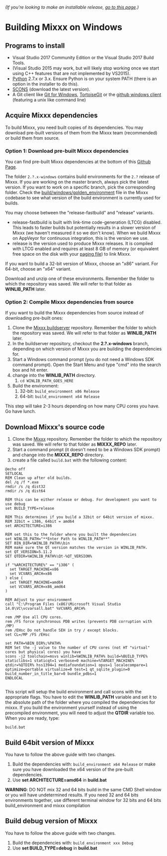 *(If you're looking to make an installable release, [go to this
page](Build%20Windows%20installer).)*

# Building Mixxx on Windows

## Programs to install

  - Visual Studio 2017 Community Edition or the Visual Studio 2017 Build
    Tools.
  - (Visual Studio 2015 may work, but will likely stop working once we
    start using C++ features that are not implemented by VS2015).
  - [Python](http://python.org/download/) 2.7.x or 3.x. Ensure Python is
    on your system PATH (there is an option in the installer to do
    this).
  - [SCONS](http://scons.org/pages/download.html) (download the latest
    version).
  - A Git client like [Git for
    Windows](https://git-scm.com/download/win),
    [TortoiseGit](https://code.google.com/p/tortoisegit/) or the [github
    windows
    client](http://github-windows.s3.amazonaws.com/GitHubSetup.exe)
    (featuring a unix like command line)

## Acquire Mixxx dependencies

To build Mixxx, you need built copies of its dependencies. You may
download pre-built versions of them from the Mixxx team (recommended) or
build them from source.

### Option 1: Download pre-built Mixxx dependencies

You can find pre-built Mixxx dependencies at the bottom of this [Github
Page](https://github.com/mixxxdj/buildserver).

The folder `2.?.x-windows` contains build environments for the `2.?`
release of Mixxx. If you are working on the master branch, always pick
the latest version. If you want to work on a specific branch, pick the
corresponding folder. Check the
[build/windows/golden\_environment](https://github.com/mixxxdj/mixxx/blob/master/build/windows/golden_environment)
file in the Mixxx codebase to see what version of the build environment
is currently used for builds.

You may choose between the "release-fastbuild" and "release" variants.

  - release-fastbuild is built with link-time code-generation (LTCG)
    disabled. This leads to faster builds but potentially results in a
    slower version of Mixxx (we haven't measured it so we don't know).
    When we build Mixxx on AppVeyor for continuous integration, this is
    the version we use.
  - release is the version used to produce Mixxx releases. It is
    compiled with LTCG enabled and requires at least 8 GB of memory (or
    equivalent free space on the disk with your [paging
    file](https://www.howtogeek.com/126430/htg-explains-what-is-the-windows-page-file-and-should-you-disable-it/))
    to link Mixxx.

If you want to build a 32-bit version of Mixxx, choose an "x86" variant.
For 64-bit, choose an "x64" variant.

Download and unzip one of these environments. Remember the folder to
which the repository was saved. We will refer to that folder as
**WINLIB\_PATH** later.

### Option 2: Compile Mixxx dependencies from source

If you want to build the Mixxx dependencies from source instead of
downloading pre-built ones:

1.  Clone the [Mixxx
    buildserver](https://github.com/mixxxdj/buildserver) repository.
    Remember the folder to which the repository was saved. We will refer
    to that folder as **WINLIB\_PATH** later.
2.  In the buildserver repository, checkout the **2.?.x-windows**
    branch, depending on which version of Mixxx you are building the
    dependencies for.
3.  Start a Windows command prompt (you do not need a Windows SDK
    command prompt). Open the Start Menu and type "cmd" into the search
    box and hit enter. 
4.  change into the **WINLIB\_PATH** directory.
    1.  `cd WINLIB_PATH_GOES_HERE`
5.  Build the environment:
    1.  32-bit: `build_environment x86 Release`
    2.  64-bit: `build_environment x64 Release`

This step will take 2-3 hours depending on how many CPU cores you have.
Go have lunch.

## Download Mixxx's source code

1.  Clone the [Mixxx](https://github.com/mixxxdj/mixxx.git) repository.
    Remember the folder to which the repository was saved. We will refer
    to that folder as **MIXXX\_REPO** later.
2.  Start a command prompt (it doesn't need to be a Windows SDK prompt)
    and change into the **MIXXX\_REPO** directory.
3.  create a file called `build.bat` with the following content:

<!-- end list -->

``` 
@echo off
SETLOCAL
REM Clean up after old builds.
del /q /f *.exe
rmdir /s /q dist32
rmdir /s /q dist64

REM this can be either release or debug. For development you want to use debug
set BUILD_TYPE=release

REM This determines if you build a 32bit or 64bit version of mixxx. 
REM 32bit = i386, 64bit = amd64
set ARCHITECTURE=i386

REM set this to the folder where you built the dependencies
set WINLIB_PATH="**Enter Path to WINLIB_PATH**"
SET BIN_DIR=%WINLIB_PATH%\bin
REM make sure the Qt version matches the version in WINLIB_PATH.
set QT_VERSION=5.11.2
SET QTDIR=%WINLIB_PATH%\Qt-%QT_VERSION%

if "%ARCHITECTURE%" == "i386" (
  set TARGET_MACHINE=x86
  set VCVARS_ARCH=x86
) else ( 
  set TARGET_MACHINE=amd64
  set VCVARS_ARCH=x86_amd64
)

REM Adjust to your environment
call "C:\Program Files (x86)\Microsoft Visual Studio 14.0\VC\vcvarsall.bat" %VCVARS_ARCH%

rem /MP Use all CPU cores.
rem /FS force synchronous PDB writes (prevents PDB corruption with /MP)
rem /EHsc Do not handle SEH in try / except blocks.
set CL=/MP /FS /EHsc

set PATH=%BIN_DIR%;%PATH%
REM Set the -j value to the number of CPU cores (not HT "virtual" cores but physical cores) you have
scons -j2 toolchain=msvs winlib=%WINLIB_PATH% build=%BUILD_TYPE% staticlibs=1 staticqt=1 verbose=0 machine=%TARGET_MACHINE% qtdir=%QTDIR% hss1394=1 mediafoundation=1 opus=1 localecompare=1 optimize=portable virtualize=0 test=1 qt_sqlite_plugin=0 build_number_in_title_bar=0 bundle_pdbs=1
ENDLOCAL
 
```

This script will setup the build environment and call scons with the
appropriate flags. You have to edit the **WINLIB\_PATH** variable and
set it to the absolute path of the folder where you compiled the
dependencies for mixxx. If you build the environment yourself instead of
using the precompiled environment, you will need to adjust the **QTDIR**
variable too. When you are ready, type:

    build.bat

## Build 64bit version of Mixxx

You have to follow the above guide with two changes.

1.  Build the dependencies with: `build_environment x64 Release` or make
    sure you have downloaded the x64 version of the pre-built
    dependencies.
2.  Use **set ARCHITECTURE=amd64** in **build.bat**

**WARNING**: DO NOT mix 32 and 64 bits build in the same CMD Shell
window or you will have undetermined results. If you need 32 and 64 bits
environments together, use different terminal window for 32 bits and 64
bits build\_environment and mixxx compilation

## Build debug version of Mixxx

You have to follow the above guide with two changes.

1.  Build the dependencies with: `build_environment xxx Debug`
2.  Use **set BUILD\_TYPE=debug** in **build.bat**
